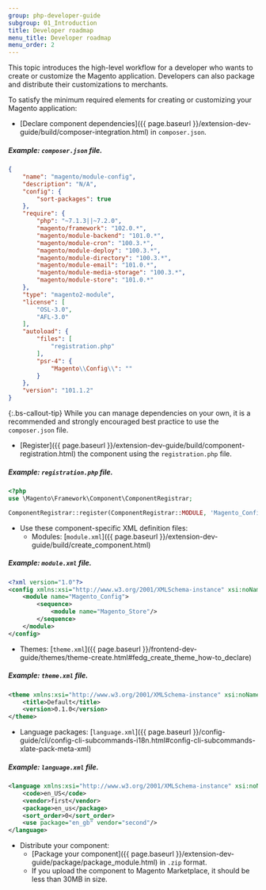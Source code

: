 ```yaml
---
group: php-developer-guide
subgroup: 01_Introduction
title: Developer roadmap
menu_title: Developer roadmap
menu_order: 2
---
```


This topic introduces the high-level workflow for a developer who wants to create or customize the Magento application. Developers can also package and distribute their customizations to merchants.

To satisfy the minimum required elements for creating or customizing your Magento application:

*  [Declare component dependencies]({{ page.baseurl }}/extension-dev-guide/build/composer-integration.html) in `composer.json`.
##### Example: `composer.json` file.
```json
{
    "name": "magento/module-config",
    "description": "N/A",
    "config": {
        "sort-packages": true
    },
    "require": {
        "php": "~7.1.3||~7.2.0",
        "magento/framework": "102.0.*",
        "magento/module-backend": "101.0.*",
        "magento/module-cron": "100.3.*",
        "magento/module-deploy": "100.3.*",
        "magento/module-directory": "100.3.*",
        "magento/module-email": "101.0.*",
        "magento/module-media-storage": "100.3.*",
        "magento/module-store": "101.0.*"
    },
    "type": "magento2-module",
    "license": [
        "OSL-3.0",
        "AFL-3.0"
    ],
    "autoload": {
        "files": [
            "registration.php"
        ],
        "psr-4": {
            "Magento\\Config\\": ""
        }
    },
    "version": "101.1.2"
}
```
   {:.bs-callout-tip}
   While you can manage dependencies on your own, it is a recommended and strongly encouraged best practice to use the `composer.json` file.

*  [Register]({{ page.baseurl }}/extension-dev-guide/build/component-registration.html) the component using the `registration.php` file.
##### Example: `registration.php` file.
```php
<?php
use \Magento\Framework\Component\ComponentRegistrar;

ComponentRegistrar::register(ComponentRegistrar::MODULE, 'Magento_Config', __DIR__);
```
*  Use these component-specific XML definition files:
   *  Modules: [`module.xml`]({{ page.baseurl }}/extension-dev-guide/build/create_component.html)
##### Example: `module.xml` file.   
```xml
<?xml version="1.0"?>
<config xmlns:xsi="http://www.w3.org/2001/XMLSchema-instance" xsi:noNamespaceSchemaLocation="urn:magento:framework:Module/etc/module.xsd">
    <module name="Magento_Config">
        <sequence>
            <module name="Magento_Store"/>
        </sequence>
    </module>
</config>
```
   *  Themes: [`theme.xml`]({{ page.baseurl }}/frontend-dev-guide/themes/theme-create.html#fedg_create_theme_how-to_declare)
##### Example: `theme.xml` file.  
```xml
<theme xmlns:xsi="http://www.w3.org/2001/XMLSchema-instance" xsi:noNamespaceSchemaLocation="urn:magento:framework:Config/etc/theme.xsd">
    <title>Default</title>
    <version>0.1.0</version>
</theme>
```
   *  Language packages: [`language.xml`]({{ page.baseurl }}/config-guide/cli/config-cli-subcommands-i18n.html#config-cli-subcommands-xlate-pack-meta-xml)
##### Example: `language.xml` file.  
```xml
<language xmlns:xsi="http://www.w3.org/2001/XMLSchema-instance" xsi:noNamespaceSchemaLocation="urn:magento:framework:App/Language/package.xsd">
    <code>en_US</code>
    <vendor>first</vendor>
    <package>en_us</package>
    <sort_order>0</sort_order>
    <use package="en_gb" vendor="second"/>
</language>
```

*  Distribute your component:
   *  [Package your component]({{ page.baseurl }}/extension-dev-guide/package/package_module.html) in `.zip` format.
   *  If you upload the component to Magento Marketplace, it should be less than 30MB in size.
